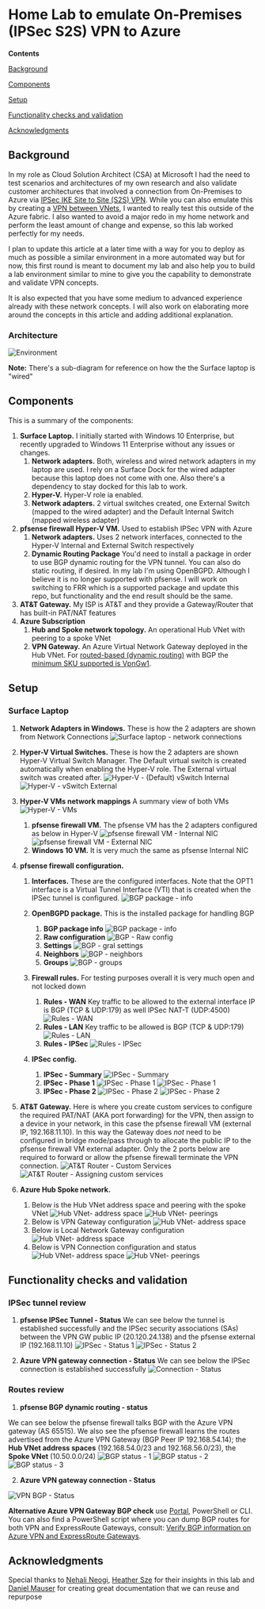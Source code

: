 # Home Lab to emulate On-Premises (IPSec S2S) VPN to Azure

**Contents**

[Background](#Background)

[Components](#Components)

[Setup](#Setup)

[Functionality checks and validation](#Functionality-checks-and-validation)

[Acknowledgments](#Acknowledgments)

## Background

In my role as Cloud Solution Architect (CSA) at Microsoft I had the need to test scenarios and architectures of my own research and also validate customer architectures that involved a connection from On-Premises to Azure via [IPSec IKE Site to Site (S2S) VPN](https://docs.microsoft.com/azure/vpn-gateway/design#s2smulti). While you can also emulate this by creating a [VPN between VNets](https://docs.microsoft.com/azure/vpn-gateway/vpn-gateway-howto-vnet-vnet-resource-manager-portal), I wanted to really test this outside of the Azure fabric. I also wanted to avoid a major redo in my home network and perform the least amount of change and expense, so this lab worked perfectly for my needs.

I plan to update this article at a later time with a way for you to deploy as much as possible a similar environment in a more automated way but for now, this first round is meant to document my lab and also help you to build a lab environment similar to mine to give you the capability to demonstrate and validate VPN concepts.

It is also expected that you have some medium to advanced experience already with these network concepts. I will also work on elaborating more around the concepts in this article and adding additional explanation.
  
### Architecture

![Environment](./media/home-vpn-lab-diagram.png)

**Note:** There's a sub-diagram for reference on how the the Surface laptop is "wired"  

## Components

This is a summary of the components:

1. **Surface Laptop.** I initially started with Windows 10 Enterprise, but recently upgraded to Windows 11 Enterprise without any issues or changes.
    1. **Network adapters.** Both, wireless and wired network adapters in my laptop are used. I rely on a Surface Dock for the wired adapter because this laptop does not come with one. Also there's a dependency to stay docked for this lab to work.
    2. **Hyper-V.** Hyper-V role ia enabled.
    3. **Network adapters.** 2 virtual switches created, one External Switch (mapped to the wired adapter) and the Default Internal Switch (mapped wireless adapter)
2. **pfsense firewall Hyper-V VM.** Used to establish IPSec VPN with Azure
    1. **Network adapters.** Uses 2 network interfaces, connected to the Hyper-V Internal and External Switch respectively
    2. **Dynamic Routing Package** You'd need to install a package in order to use BGP dynamic routing for the VPN tunnel. You can also do static routing, if desired. In my lab I'm using OpenBGPD. Although I believe it is no longer supported with pfsense. I will work on switching to FRR which is a supported package and update this repo, but functionality and the end result should be the same.
3. **AT&T Gateway.** My ISP is AT&T and they provide a Gateway/Router that has built-in PAT/NAT features
4. **Azure Subscription**
    1. **Hub and Spoke network topology.** An operational Hub VNet with peering to a spoke VNet
    2. **VPN Gateway.** An Azure Virtual Network Gateway deployed in the Hub VNet. For [routed-based (dynamic routing)](https://docs.microsoft.com/azure/vpn-gateway/vpn-gateway-vpn-faq#what-is-a-route-based-dynamic-routing-gateway) with BGP the [minimum SKU supported is VpnGw1](https://docs.microsoft.com/azure/vpn-gateway/vpn-gateway-about-vpngateways#benchmark).

## Setup

### Surface Laptop

1. **Network Adapters in Windows.** These is how the 2 adapters are shown from Network Connections
![Surface laptop - network connections](./media/surface-net-connections.png)

2. **Hyper-V Virtual Switches.** These is how the 2 adapters are shown Hyper-V Virtual Switch Manager. The Default virtual switch is created automatically when enabling the Hyper-V role. The External virtual switch was created after.
![Hyper-V - (Default) vSwitch Internal ](./media/hyper-v-switch-internal.png)
![Hyper-V - vSwitch External](./media/hyper-v-switch-external.png)

3. **Hyper-V VMs network mappings** A summary view of both VMs
![Hyper-V - VMs](./media/hyper-v-vms.png)
    1. **pfsense firewall VM.** The pfsense VM has the 2 adapters configured as below in Hyper-V
    ![pfsense firewall VM - Internal NIC](./media/pfsense-hyper-v-nic-internal.png)
    ![pfsense firewall VM - External NIC](./media/pfsense-hyper-v-nic-external.png)
    2. **Windows  10 VM.** It is very much the same as pfsense Internal NIC
4. **pfsense firewall configuration.**
    1. **Interfaces.** These are the configured interfaces. Note that the OPT1 interface is a Virtual Tunnel Interface (VTI) that is created when the IPSec tunnel is configured.
        ![BGP package - info](./media/pfsense-interfaces.png)
    2. **OpenBGPD package.** This is the installed package for handling BGP
        1. **BGP package info**
        ![BGP package - info](./media/pfsense-bgp-package-info.png)
        2. **Raw configuration**
        ![BGP - Raw config](./media/pfsense-bgp-package-raw-config.png)
        3. **Settings**
        ![BGP - gral settings](./media/pfsense-bgp-package-gral-settings.png)
        4. **Neighbors**
        ![BGP - neighbors](./media/pfsense-bgp-package-neighbors.png)
        5. **Groups**
        ![BGP - groups](./media/pfsense-bgp-package-groups.png)

    3. **Firewall rules.** For testing purposes overall it is very much open and not locked down
        1. **Rules - WAN** Key traffic to be allowed to the external interface IP is BGP (TCP & UDP:179) as well IPSec NAT-T (UDP:4500)
        ![Rules - WAN](./media/pfsense-rules-wan.png)
        2. **Rules - LAN**  Key traffic to be allowed is BGP (TCP & UDP:179)
        ![Rules - LAN](./media/pfsense-rules-lan.png)
        3. **Rules - IPSec**
        ![Rules - IPSec](./media/pfsense-rules-ipsec.png)
    4. **IPSec config.**
        1. **IPSec - Summary**
        ![IPSec - Summary](./media/pfsense-ipsec-summary.png)
        2. **IPSec - Phase 1**
        ![IPSec - Phase 1](./media/pfsense-ipsec-p1-1.png)
        ![IPSec - Phase 1](./media/pfsense-ipsec-p1-2.png)
        3. **IPSec - Phase 2**
        ![IPSec - Phase 2](./media/pfsense-ipsec-p2-1.png)
        ![IPSec - Phase 2](./media/pfsense-ipsec-p2-2.png)

5. **AT&T Gateway.** Here is where you create custom services to configure the required PAT/NAT (AKA port forwarding) for the VPN, then assign to a device in your network, in this case the pfsense firewall VM (external IP, 192.168.11.10). In this way the Gateway does *not* need to be configured in bridge mode/pass through to allocate the public IP to the pfsense firewall VM external adapter. Only the 2 ports below are required to forward or allow the pfsense firewall terminate the VPN connection.
![AT&T Router - Custom Services](./media/ATT-GW-NAT-1.png)
![AT&T Router - Assigning custom services](./media/ATT-GW-NAT-2.png)

6. **Azure Hub Spoke network.**
    1. Below is the Hub VNet address space and peering with the spoke VNet
    ![Hub VNet- address space](./media/vnet-hub-eastus-address-space.png)
    ![Hub VNet- peerings](./media/vnet-hub-eastus-peerings.png)
    2. Below is VPN Gateway configuration
    ![Hub VNet- address space](./media/vpg-gw-config.png)
    3. Below is Local Network Gateway configuration
    ![Hub VNet- address space](./media/lng-gw-config.png)
    4. Below is VPN Connection configuration and status
    ![Hub VNet- address space](./media/vpn-connection-config.png)
    ![Hub VNet- peerings](./media/vpn-connection-status.png)

## Functionality checks and validation

### IPSec tunnel review

1. **pfsense IPSec Tunnel - Status**
We can see below the tunnel is established successfully and the IPSec security associations (SAs) between the VPN GW public IP (20.120.24.138) and the pfsense external IP (192.168.11.10)
![IPSec - Status 1](./media/pfsense-ipsec-status-1.png)
![IPSec - Status 2](./media/pfsense-ipsec-status-2.png)

2. **Azure VPN gateway connection - Status**
We can see below the IPSec connection is established successfully
![Connection - Status](./media/vpn-connection-status.png)

### Routes review

1. **pfsense BGP dynamic routing - status**

We can see below the pfsense firewall talks BGP with the Azure VPN gateway (AS 65515). We also see the pfsense firewall learns the routes advertised from the Azure VPN Gateway (BGP Peer IP 192.168.54.14); the **Hub VNet address spaces** (192.168.54.0/23 and 192.168.56.0/23), the **Spoke VNet** (10.50.0.0/24)
![BGP status - 1](./media/pfsense-bgp-status-1.png)
![BGP status - 2](./media/pfsense-bgp-status-2.png)
![BGP status - 3](./media/pfsense-bgp-status-3.png)

2. **Azure VPN gateway connection - Status**

![VPN BGP - Status](./media/vnet-hub-eastus-peerings.png)

**Alternative Azure VPN Gateway BGP check** use [Portal](https://docs.microsoft.com/en-us/azure/vpn-gateway/bgp-diagnostics), PowerShell or CLI. You can also find a PowerShell script where you can dump BGP routes for both VPN and ExpressRoute Gateways, consult: [Verify BGP information on Azure VPN and ExpressRoute Gateways](https://github.com/dmauser/Lab/tree/master/VNG-BGP-Info).

## Acknowledgments

Special thanks to [Nehali Neogi](https://github.com/nehalineogi/), [Heather Sze](https://github.com/hsze/) for their insights in this lab and [Daniel Mauser](https://github.com/dmauser) for creating great documentation that we can reuse and repurpose